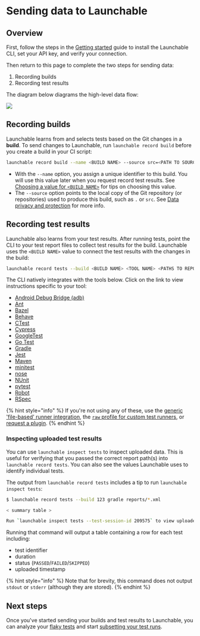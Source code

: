 # Sending data to Launchable

## Overview

First, follow the steps in the [Getting started](../getting-started/) guide to install the Launchable CLI, set your API key, and verify your connection.

Then return to this page to complete the two steps for sending data:

1. Recording builds
2. Recording test results

The diagram below diagrams the high-level data flow:

![](../.gitbook/assets/sending-data-diagram.png)

## Recording builds

Launchable learns from and selects tests based on the Git changes in a **build**. To send changes to Launchable, run `launchable record build` before you create a build in your CI script:

```bash
launchable record build --name <BUILD NAME> --source src=<PATH TO SOURCE>
```

* With the `--name` option, you assign a unique identifier to this build. You will use this value later when you request record test results. See [Choosing a value for `<BUILD NAME>`](choosing-a-value-for-build-name.md) for tips on choosing this value.
* The `--source` option points to the local copy of the Git repository \(or repositories\) used to produce this build, such as `.` or `src`. See [Data privacy and protection](../policies/data-privacy-and-protection/) for more info.

## Recording test results

Launchable also learns from your test results. After running tests, point the CLI to your test report files to collect test results for the build. Launchable uses the `<BUILD NAME>` value to connect the test results with the changes in the build:

```bash
launchable record tests --build <BUILD NAME> <TOOL NAME> <PATHS TO REPORT FILES>
```

The CLI natively integrates with the tools below. Click on the link to view instructions specific to your tool:

* [Android Debug Bridge \(adb\)](../resources/integrations/adb.md)
* [Ant](../resources/integrations/ant.md#recording-test-results)
* [Bazel](../resources/integrations/bazel.md#recording-test-results)
* [Behave](../resources/integrations/behave.md#recording-test-results)
* [CTest](../resources/integrations/ctest.md#recording-test-results)
* [Cypress](../resources/integrations/cypress.md#recording-test-results)
* [GoogleTest](../resources/integrations/googletest.md#recording-test-results)
* [Go Test](../resources/integrations/go-test.md#recording-test-results)
* [Gradle](../resources/integrations/gradle.md#recording-test-results)
* [Jest](../resources/integrations/jest.md#recording-test-results)
* [Maven](../resources/integrations/maven.md#recording-test-results)
* [minitest](../resources/integrations/minitest.md#recording-test-results)
* [nose](../resources/integrations/nose.md#recording-test-results)
* [NUnit](../resources/integrations/nunit.md#recording-test-results)
* [pytest](../resources/integrations/pytest.md#recording-test-results)
* [Robot](../resources/integrations/robot.md#recording-test-results)
* [RSpec](../resources/integrations/rspec.md#recording-test-results)

{% hint style="info" %}
If you're not using any of these, use the [generic 'file-based' runner integration](using-the-generic-file-based-runner-integration.md), the [`raw` profile for custom test runners](../resources/integrations/raw.md), or [request a plugin](mailto:support@launchableinc.com?subject=Request%20a%20plugin).
{% endhint %}

### Inspecting uploaded test results

You can use `launchable inspect tests` to inspect uploaded data. This is useful for verifying that you passed the correct report path\(s\) into `launchable record tests`. You can also see the values Launchable uses to identify individual tests.

The output from `launchable record tests` includes a tip to run `launchable inspect tests`:

```bash
$ launchable record tests --build 123 gradle reports/*.xml

< summary table >

Run `launchable inspect tests --test-session-id 209575` to view uploaded test results
```

Running that command will output a table containing a row for each test including:

* test identifier
* duration
* status \(`PASSED`/`FAILED`/`SKIPPED`\)
* uploaded timestamp

{% hint style="info" %}
Note that for brevity, this command does not output `stdout` or `stderr` \(although they are stored\).
{% endhint %}

## Next steps

Once you've started sending your builds and test results to Launchable, you can analyze your [flaky tests](../insights/flaky-tests.md) and start [subsetting your test runs](../actions/subsetting-your-test-runs.md).
